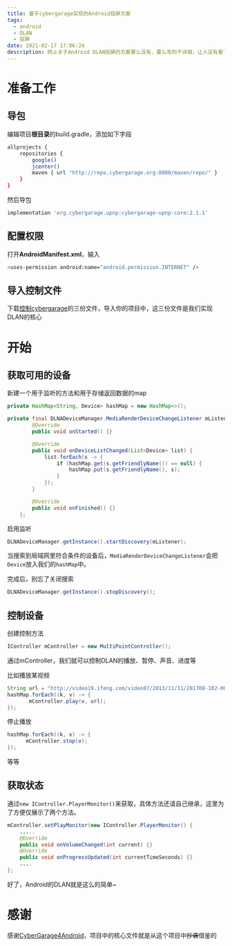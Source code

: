 ```yaml
---
title: 基于cybergarage实现的Android投屏方案
tags:
  - android
  - DLAN
  - 投屏
date: 2021-02-17 17:06:24
description: 网上关于Android DLAN投屏的方案要么没有，要么写的不详细，让人没有看下去的欲望。所以我基于CyberGarage4Android这个项目，写了一篇简单的demo，帮助有需求的人快速上手开发。
---
```


# 准备工作

## 导包

编辑项目**根目录**的build.gradle，添加如下字段

```bash
allprojects {
    repositories {
        google()
        jcenter()
        maven { url "http://repo.cybergarage.org:8080/maven/repo/" }
    }
}
```

然后导包

```bash
implementation 'org.cybergarage.upnp:cybergarage-upnp-core:2.1.1'
```

## 配置权限

打开**AndroidManifest.xml**，输入

```bash
<uses-permission android:name="android.permission.INTERNET" />
```

## 导入控制文件

下载[控制cybergarage](https://github.com/zerorooot/CyberGarage4Android/tree/master/dlna-lib/src/main/java/com/android/dlna)的三份文件，导入你的项目中，这三份文件是我们实现DLAN的核心

# 开始

## 获取可用的设备

新建一个用于监听的方法和用于存储返回数据的map

```java
private HashMap<String, Device> hashMap = new HashMap<>();

private final DLNADeviceManager.MediaRenderDeviceChangeListener mListener = new DLNADeviceManager.MediaRenderDeviceChangeListener() {
        @Override
        public void onStarted() {}

        @Override
        public void onDeviceListChanged(List<Device> list) {
            list.forEach(s -> {
                if (hashMap.get(s.getFriendlyName()) == null) {
                    hashMap.put(s.getFriendlyName(), s);
                }
            });
        }

        @Override
        public void onFinished() {}
    };
```

启用监听

```java
DLNADeviceManager.getInstance().startDiscovery(mListener);
```

当搜索到局域网里符合条件的设备后，`MediaRenderDeviceChangeListener`会把`Device`放入我们的`hashMap`中。

完成后，别忘了关闭搜索

```java
DLNADeviceManager.getInstance().stopDiscovery();
```

## 控制设备

创建控制方法

```java
IController mController = new MultiPointController();
```

通过mController，我们就可以控制DLAN的播放、暂停、声音、进度等

比如播放某视频

```java
String url = "http://video19.ifeng.com/video07/2013/11/11/281708-102-007-1138.mp4";
hashMap.forEach((k, v) -> {
       mController.play(v, url);
});
```

停止播放

```java
hashMap.forEach((k, v) -> {
      mController.stop(v);
});
```

等等

## 获取状态

通过`new IController.PlayerMonitor()`来获取，具体方法还请自己继承，这里为了方便仅展示了两个方法。

```java
mController.setPlayMonitor(new IController.PlayerMonitor() {
    .....
	@Override
    public void onVolumeChanged(int current) {}
    @Override
    public void onProgressUpdated(int currentTimeSeconds) {}
    ....
};
```

好了，Android的DLAN就是这么的简单~

# 感谢

感谢[CyberGarage4Android](https://github.com/zhangwenxue/CyberGarage4Android)，项目中的核心文件就是从这个项目中~~抄袭~~借鉴的